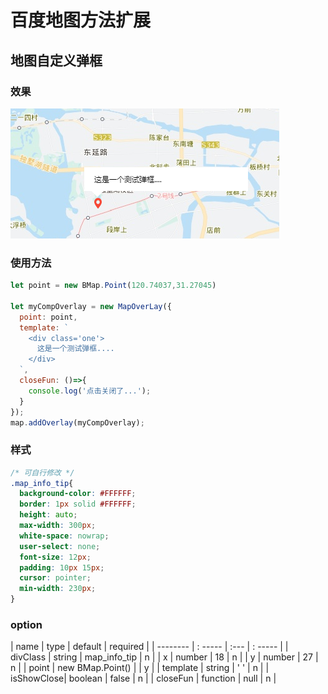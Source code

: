 
# 百度地图方法扩展


## 地图自定义弹框

### 效果

![demo效果](./mapOverlaydemo.png)

### 使用方法


```js
let point = new BMap.Point(120.74037,31.27045)

let myCompOverlay = new MapOverLay({
  point: point,
  template: `
    <div class='one'>
      这是一个测试弹框....
    </div>
  `,
  closeFun: ()=>{
    console.log('点击关闭了...');
  }
});
map.addOverlay(myCompOverlay);

```
### 样式

```css
/* 可自行修改 */
.map_info_tip{
  background-color: #FFFFFF;
  border: 1px solid #FFFFFF;
  height: auto;
  max-width: 300px;
  white-space: nowrap;
  user-select: none;
  font-size: 12px;
  padding: 10px 15px;
  cursor: pointer;
  min-width: 230px;
}

```
### option


| name       | type              |  default     | required |
| --------   | : -----           | :---         | : -----  |
| divClass   | string            | map_info_tip | n        |
| x          | number            |   18         | n        |
| y          | number            |   27         | n        |
| point      | new BMap.Point()  |              | y        |
| template   | string            |  ' '         | n        |
| isShowClose| boolean           |   false      | n        |
| closeFun   | function          |   null       | n        |
